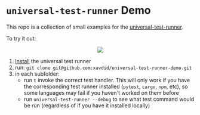 # `universal-test-runner` Demo

This repo is a collection of small examples for the [universal-test-runner](https://github.com/xavdid/universal-test-runner).

To try it out:

<p align="center">
   <a href="https://github.com/xavdid/test-runner-demo/raw/main/_demo/demo-min.gif">
      <img src="https://github.com/xavdid/test-runner-demo/raw/main/_demo/demo-min.gif"/>
   </a>
</p>

1. [Install](https://github.com/xavdid/universal-test-runner#installation) the universal test runner
2. run: `git clone git@github.com:xavdid/universal-test-runner-demo.git`
3. in each subfolder:
   - run `t` invoke the correct test handler. This will only work if you have the corresponding test runner installed (`pytest`, `cargo`, `npm`, etc), so some languages may fail if you haven't worked on them before
   - run `universal-test-runner --debug` to see what test command would be run (regardless of if you have it installed locally)
